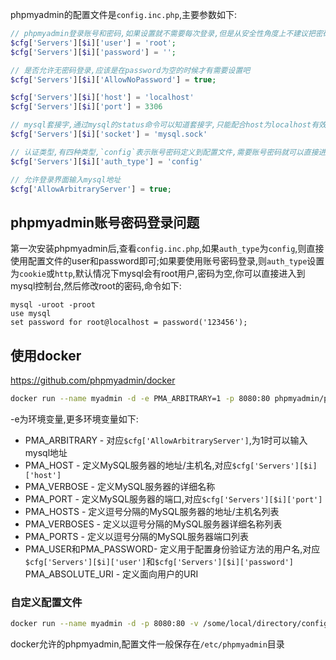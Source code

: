 phpmyadmin的配置文件是`config.inc.php`,主要参数如下:
```php
// phpmyadmin登录账号和密码,如果设置就不需要每次登录,但是从安全性角度上不建议把密码写到配置文件(auth_type为config时有效),注意这里的账号密码是mysql库中user表存在的用户和密码,不是自己随意更改的
$cfg['Servers'][$i]['user'] = 'root';
$cfg['Servers'][$i]['password'] = '';

// 是否允许无密码登录,应该是在password为空的时候才有需要设置吧
$cfg['Servers'][$i]['AllowNoPassword'] = true;

$cfg['Servers'][$i]['host'] = 'localhost'
$cfg['Servers'][$i]['port'] = 3306

// mysql套接字,通过mysql的status命令可以知道套接字,只能配合host为localhost有效(MySQL服务器必须和网站服务器在同一台服务器上)
$cfg['Servers'][$i]['socket'] = 'mysql.sock'

// 认证类型,有四种类型,`config`表示账号密码定义到配置文件,需要账号密码就可以直接进入phpmyadmin,`http`和`cookie`是通过账号密码登录认证,`signon`不懂
$cfg['Servers'][$i]['auth_type'] = 'config'

// 允许登录界面输入mysql地址
$cfg['AllowArbitraryServer'] = true;    
```

## phpmyadmin账号密码登录问题
第一次安装phpmyadmin后,查看`config.inc.php`,如果`auth_type`为`config`,则直接使用配置文件的user和password即可;如果要使用账号密码登录,则`auth_type`设置为`cookie`或`http`,默认情况下mysql会有root用户,密码为空,你可以直接进入到mysql控制台,然后修改root的密码,命令如下:
```mysql
mysql -uroot -proot
use mysql
set password for root@localhost = password('123456');
```

## 使用docker
https://github.com/phpmyadmin/docker

```bash
docker run --name myadmin -d -e PMA_ARBITRARY=1 -p 8080:80 phpmyadmin/phpmyadmin
```
-e为环境变量,更多环境变量如下:
- PMA_ARBITRARY - 对应`$cfg['AllowArbitraryServer']`,为1时可以输入mysql地址
- PMA_HOST - 定义MySQL服务器的地址/主机名,对应`$cfg['Servers'][$i]['host']`
- PMA_VERBOSE - 定义MySQL服务器的详细名称
- PMA_PORT - 定义MySQL服务器的端口,对应`$cfg['Servers'][$i]['port']`
- PMA_HOSTS - 定义逗号分隔的MySQL服务器的地址/主机名列表
- PMA_VERBOSES - 定义以逗号分隔的MySQL服务器详细名称列表
- PMA_PORTS - 定义以逗号分隔的MySQL服务器端口列表
- PMA_USER和PMA_PASSWORD- 定义用于配置身份验证方法的用户名,对应`$cfg['Servers'][$i]['user']`和`$cfg['Servers'][$i]['password']`
PMA_ABSOLUTE_URI - 定义面向用户的URI

### 自定义配置文件
```bash
docker run --name myadmin -d -p 8080:80 -v /some/local/directory/config.user.inc.php:/etc/phpmyadmin/config.user.inc.php phpmyadmin/phpmyadmin
```
docker允许的phpmyadmin,配置文件一般保存在`/etc/phpmyadmin`目录